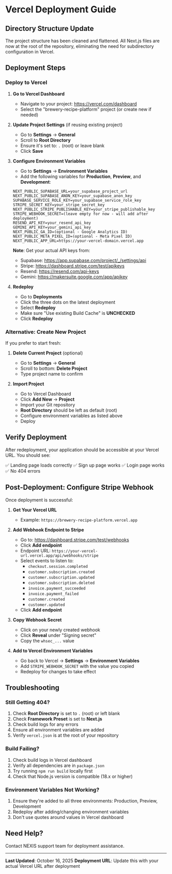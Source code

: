 # Vercel Deployment Guide

## Directory Structure Update
The project structure has been cleaned and flattened. All Next.js files are now at the root of the repository, eliminating the need for subdirectory configuration in Vercel.

## Deployment Steps

### Deploy to Vercel

1. **Go to Vercel Dashboard**
   - Navigate to your project: https://vercel.com/dashboard
   - Select the "brewery-recipe-platform" project (or create new if needed)

2. **Update Project Settings** (if reusing existing project)
   - Go to **Settings** → **General**
   - Scroll to **Root Directory**
   - Ensure it's set to: `.` (root) or leave blank
   - Click **Save**

3. **Configure Environment Variables**
   - Go to **Settings** → **Environment Variables**
   - Add the following variables for **Production**, **Preview**, and **Development**:

   ```
   NEXT_PUBLIC_SUPABASE_URL=your_supabase_project_url
   NEXT_PUBLIC_SUPABASE_ANON_KEY=your_supabase_anon_key
   SUPABASE_SERVICE_ROLE_KEY=your_supabase_service_role_key
   STRIPE_SECRET_KEY=your_stripe_secret_key
   NEXT_PUBLIC_STRIPE_PUBLISHABLE_KEY=your_stripe_publishable_key
   STRIPE_WEBHOOK_SECRET=(leave empty for now - will add after deployment)
   RESEND_API_KEY=your_resend_api_key
   GEMINI_API_KEY=your_gemini_api_key
   NEXT_PUBLIC_GA_ID=(optional - Google Analytics ID)
   NEXT_PUBLIC_META_PIXEL_ID=(optional - Meta Pixel ID)
   NEXT_PUBLIC_APP_URL=https://your-vercel-domain.vercel.app
   ```

   **Note**: Get your actual API keys from:
   - Supabase: https://app.supabase.com/project/_/settings/api
   - Stripe: https://dashboard.stripe.com/test/apikeys
   - Resend: https://resend.com/api-keys
   - Gemini: https://makersuite.google.com/app/apikey

4. **Redeploy**
   - Go to **Deployments**
   - Click the three dots on the latest deployment
   - Select **Redeploy**
   - Make sure "Use existing Build Cache" is **UNCHECKED**
   - Click **Redeploy**

### Alternative: Create New Project

If you prefer to start fresh:

1. **Delete Current Project** (optional)
   - Go to **Settings** → **General**
   - Scroll to bottom: **Delete Project**
   - Type project name to confirm

2. **Import Project**
   - Go to Vercel Dashboard
   - Click **Add New** → **Project**
   - Import your Git repository
   - **Root Directory** should be left as default (root)
   - Configure environment variables as listed above
   - Deploy

## Verify Deployment

After redeployment, your application should be accessible at your Vercel URL. You should see:

✅ Landing page loads correctly
✅ Sign up page works
✅ Login page works
✅ No 404 errors

## Post-Deployment: Configure Stripe Webhook

Once deployment is successful:

1. **Get Your Vercel URL**
   - Example: `https://brewery-recipe-platform.vercel.app`

2. **Add Webhook Endpoint to Stripe**
   - Go to: https://dashboard.stripe.com/test/webhooks
   - Click **Add endpoint**
   - Endpoint URL: `https://your-vercel-url.vercel.app/api/webhooks/stripe`
   - Select events to listen to:
     - `checkout.session.completed`
     - `customer.subscription.created`
     - `customer.subscription.updated`
     - `customer.subscription.deleted`
     - `invoice.payment_succeeded`
     - `invoice.payment_failed`
     - `customer.created`
     - `customer.updated`
   - Click **Add endpoint**

3. **Copy Webhook Secret**
   - Click on your newly created webhook
   - Click **Reveal** under "Signing secret"
   - Copy the `whsec_...` value

4. **Add to Vercel Environment Variables**
   - Go back to Vercel → **Settings** → **Environment Variables**
   - Add `STRIPE_WEBHOOK_SECRET` with the value you copied
   - Redeploy for changes to take effect

## Troubleshooting

### Still Getting 404?
1. Check **Root Directory** is set to `.` (root) or left blank
2. Check **Framework Preset** is set to **Next.js**
3. Check build logs for any errors
4. Ensure all environment variables are added
5. Verify `vercel.json` is at the root of your repository

### Build Failing?
1. Check build logs in Vercel dashboard
2. Verify all dependencies are in `package.json`
3. Try running `npm run build` locally first
4. Check that Node.js version is compatible (18.x or higher)

### Environment Variables Not Working?
1. Ensure they're added to all three environments: Production, Preview, Development
2. Redeploy after adding/changing environment variables
3. Don't use quotes around values in Vercel dashboard

## Need Help?
Contact NEXIS support team for deployment assistance.

---

**Last Updated**: October 16, 2025
**Deployment URL**: Update this with your actual Vercel URL after deployment
